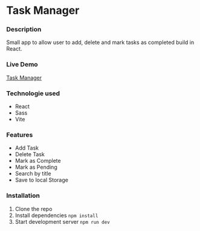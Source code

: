 # Task Manager

### Description
Small app to allow user to add, delete and mark tasks as completed build in React.

### Live Demo
[Task Manager](https://bcigues.github.io/task_manager/)

### Technologie used
-  React
-  Sass
-  Vite
### Features
-  Add Task
-  Delete Task
-  Mark as Complete
-  Mark as Pending
-  Search by title
-  Save to local Storage

### Installation
1. Clone the repo
2. Install dependencies `npm install`
3. Start development server `npm run dev`

